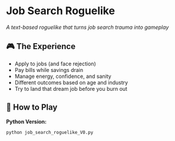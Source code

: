 # Job Search Roguelike

*A text-based roguelike that turns job search trauma into gameplay*

## 🎮 The Experience
- Apply to jobs (and face rejection)
- Pay bills while savings drain  
- Manage energy, confidence, and sanity
- Different outcomes based on age and industry
- Try to land that dream job before you burn out

## 🚀 How to Play
**Python Version:**
```bash
python job_search_roguelike_V0.py

